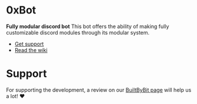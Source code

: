 # 0xBot

**Fully modular discord bot**
This bot offers the ability of making fully customizable discord modules through its modular system.

- [Get support](https://discord.smartshub.dev/)
- [Read the wiki](https://docs.smartshub.dev/0xbot)

# Support
For supporting the development, a review on our [BuiltByBit page](https://builtbybit.com/resources/0xbot-powerful-multipurpose-bot.76821/) will help us a lot! ❤️